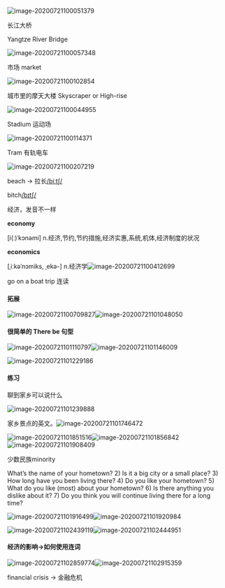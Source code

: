 ![image-20200721100051379](C:\Users\UncleDong\AppData\Roaming\Typora\typora-user-images\image-20200721100051379.png)

长江大桥

Yangtze River Bridge

![image-20200721100057348](C:\Users\UncleDong\AppData\Roaming\Typora\typora-user-images\image-20200721100057348.png)

市场 market

![image-20200721100102854](C:\Users\UncleDong\AppData\Roaming\Typora\typora-user-images\image-20200721100102854.png)

城市里的摩天大楼 Skyscraper or High-rise

![image-20200721100044955](C:\Users\UncleDong\AppData\Roaming\Typora\typora-user-images\image-20200721100044955.png)

Stadium 运动场

![image-20200721100114371](C:\Users\UncleDong\AppData\Roaming\Typora\typora-user-images\image-20200721100114371.png)

Tram 有轨电车

![image-20200721100207219](C:\Users\UncleDong\AppData\Roaming\Typora\typora-user-images\image-20200721100207219.png)

beach -> 拉长[/biːtʃ/](cmd://Speak/_uk_/beach)

 bitch[/bɪtʃ/](cmd://Speak/_uk_/bitch)

经济，发音不一样

**economy**

[i(ː)ˈkɔnəmi]
n.经济,节约,节约措施,经济实惠,系统,机体,经济制度的状况

**economics**

[ˌiːkəˈnɔmiks, ˌekə-]
n.经济学![image-20200721100412699](C:\Users\UncleDong\AppData\Roaming\Typora\typora-user-images\image-20200721100412699.png)

go on a boat trip 连读



#### 拓展

![image-20200721100709827](C:\Users\UncleDong\AppData\Roaming\Typora\typora-user-images\image-20200721100709827.png)![image-20200721101048050](C:\Users\UncleDong\AppData\Roaming\Typora\typora-user-images\image-20200721101048050.png)



#### 很简单的 There be 句型

![image-20200721101110797](C:\Users\UncleDong\AppData\Roaming\Typora\typora-user-images\image-20200721101110797.png)![image-20200721101146009](C:\Users\UncleDong\AppData\Roaming\Typora\typora-user-images\image-20200721101146009.png)

![image-20200721101229186](C:\Users\UncleDong\AppData\Roaming\Typora\typora-user-images\image-20200721101229186.png)





#### 练习

聊到家乡可以说什么

![image-20200721101239888](C:\Users\UncleDong\AppData\Roaming\Typora\typora-user-images\image-20200721101239888.png)

家乡景点的英文。![image-20200721101746472](C:\Users\UncleDong\AppData\Roaming\Typora\typora-user-images\image-20200721101746472.png)



![image-20200721101851516](C:\Users\UncleDong\AppData\Roaming\Typora\typora-user-images\image-20200721101851516.png)![image-20200721101856842](C:\Users\UncleDong\AppData\Roaming\Typora\typora-user-images\image-20200721101856842.png)![image-20200721101908409](C:\Users\UncleDong\AppData\Roaming\Typora\typora-user-images\image-20200721101908409.png)

少数民族minority

What’s the name of your hometown? 
2) Is it a big city or a small place?
3) How long have you been living there?
4) Do you like your hometown?
5) What do you like (most) about your hometown?
6) Is there anything you dislike about it?
7) Do you think you will continue living there for a long time?



![image-20200721101916499](C:\Users\UncleDong\AppData\Roaming\Typora\typora-user-images\image-20200721101916499.png)![image-20200721101920984](C:\Users\UncleDong\AppData\Roaming\Typora\typora-user-images\image-20200721101920984.png)

![image-20200721102439119](C:\Users\UncleDong\AppData\Roaming\Typora\typora-user-images\image-20200721102439119.png)![image-20200721102444951](C:\Users\UncleDong\AppData\Roaming\Typora\typora-user-images\image-20200721102444951.png)



#### 经济的影响->如何使用连词

![image-20200721102859774](C:\Users\UncleDong\AppData\Roaming\Typora\typora-user-images\image-20200721102859774.png)![image-20200721102915359](C:\Users\UncleDong\AppData\Roaming\Typora\typora-user-images\image-20200721102915359.png)

financial crisis -> 金融危机